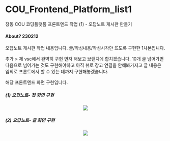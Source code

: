 # COU_Frontend_Platform_list1
창동 COU 코딩플랫폼 프론트엔드 작업 (1) - 오답노트 게시판 만들기 

<h4>About? 230212</h4>
<p> 오답노트 게시판 작업 내용입니다. 글/작성내용/작성시각만 뜨도록 구현한 1차본입니다.</p>
<p> 추가 > 제 vsc에서 완벽히 구현 먼저 해보고 브랜치에 합치겠습니다. 10개 글 넘어가면 다음으로 넘어가는 것도 구현해야하고 아직 뷰로 장고 연결을 안해봐가지고 글 내용은 임의로 프론트에서 할 수 있는 데까지 구현해놓겠습니다. </p>

해당 프론트엔드 화면 구현입니다.
##### (1) 오답노트- 첫 화면 구현
<p align="center">
  <img src="https://user-images.githubusercontent.com/53892427/221545660-18a852e1-b3c0-481c-879b-cb01613e710c.png">
</p>

##### (2) 오답노트- 글 화면 구현
<p align="center">
  <img src="https://user-images.githubusercontent.com/53892427/221545748-651bbee4-4f3a-44e3-b2a8-a351a8f38099.png">
</p>
